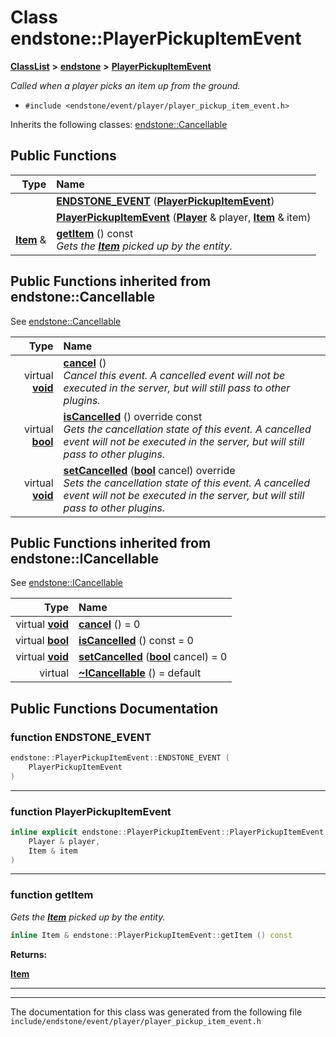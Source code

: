 

# Class endstone::PlayerPickupItemEvent



[**ClassList**](annotated.md) **>** [**endstone**](namespaceendstone.md) **>** [**PlayerPickupItemEvent**](classendstone_1_1PlayerPickupItemEvent.md)



_Called when a player picks an item up from the ground._ 

* `#include <endstone/event/player/player_pickup_item_event.h>`



Inherits the following classes: [endstone::Cancellable](classendstone_1_1Cancellable.md)










































































## Public Functions

| Type | Name |
| ---: | :--- |
|   | [**ENDSTONE\_EVENT**](#function-endstone_event) ([**PlayerPickupItemEvent**](classendstone_1_1PlayerPickupItemEvent.md)) <br> |
|   | [**PlayerPickupItemEvent**](#function-playerpickupitemevent) ([**Player**](classendstone_1_1Player.md) & player, [**Item**](classendstone_1_1Item.md) & item) <br> |
|  [**Item**](classendstone_1_1Item.md) & | [**getItem**](#function-getitem) () const<br>_Gets the_ [_**Item**_](classendstone_1_1Item.md) _picked up by the entity._ |


## Public Functions inherited from endstone::Cancellable

See [endstone::Cancellable](classendstone_1_1Cancellable.md)

| Type | Name |
| ---: | :--- |
| virtual [**void**](classendstone_1_1Vector.md) | [**cancel**](classendstone_1_1Cancellable.md#function-cancel) () <br>_Cancel this event. A cancelled event will not be executed in the server, but will still pass to other plugins._  |
| virtual [**bool**](classendstone_1_1Vector.md) | [**isCancelled**](classendstone_1_1Cancellable.md#function-iscancelled) () override const<br>_Gets the cancellation state of this event. A cancelled event will not be executed in the server, but will still pass to other plugins._  |
| virtual [**void**](classendstone_1_1Vector.md) | [**setCancelled**](classendstone_1_1Cancellable.md#function-setcancelled) ([**bool**](classendstone_1_1Vector.md) cancel) override<br>_Sets the cancellation state of this event. A cancelled event will not be executed in the server, but will still pass to other plugins._  |


## Public Functions inherited from endstone::ICancellable

See [endstone::ICancellable](classendstone_1_1ICancellable.md)

| Type | Name |
| ---: | :--- |
| virtual [**void**](classendstone_1_1Vector.md) | [**cancel**](classendstone_1_1ICancellable.md#function-cancel) () = 0<br> |
| virtual [**bool**](classendstone_1_1Vector.md) | [**isCancelled**](classendstone_1_1ICancellable.md#function-iscancelled) () const = 0<br> |
| virtual [**void**](classendstone_1_1Vector.md) | [**setCancelled**](classendstone_1_1ICancellable.md#function-setcancelled) ([**bool**](classendstone_1_1Vector.md) cancel) = 0<br> |
| virtual  | [**~ICancellable**](classendstone_1_1ICancellable.md#function-icancellable) () = default<br> |
















































































## Public Functions Documentation




### function ENDSTONE\_EVENT 

```C++
endstone::PlayerPickupItemEvent::ENDSTONE_EVENT (
    PlayerPickupItemEvent
) 
```




<hr>



### function PlayerPickupItemEvent 

```C++
inline explicit endstone::PlayerPickupItemEvent::PlayerPickupItemEvent (
    Player & player,
    Item & item
) 
```




<hr>



### function getItem 

_Gets the_ [_**Item**_](classendstone_1_1Item.md) _picked up by the entity._
```C++
inline Item & endstone::PlayerPickupItemEvent::getItem () const
```





**Returns:**

[**Item**](classendstone_1_1Item.md) 





        

<hr>

------------------------------
The documentation for this class was generated from the following file `include/endstone/event/player/player_pickup_item_event.h`

